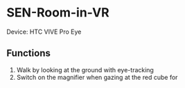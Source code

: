 # SEN-Room-in-VR

Device: HTC VIVE Pro Eye

## Functions ##

1. Walk by looking at the ground with eye-tracking
2. Switch on the magnifier when gazing at the red cube for 
